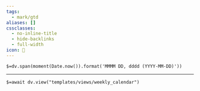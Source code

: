 ```yaml
---
tags:
  - mark/gtd
aliases: []
cssclasses:
  - no-inline-title
  - hide-backlinks
  - full-width
icon: 📅
---
```


`$=dv.span(moment(Date.now()).format('MMMM DD, dddd (YYYY-MM-DD)'))`
___
`$=await dv.view("templates/views/weekly_calendar")`
